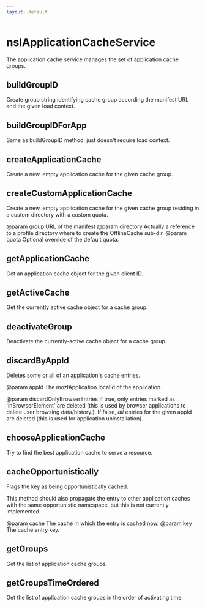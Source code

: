 ```yaml
---
layout: default
---
```


# nsIApplicationCacheService #

The application cache service manages the set of application cache
groups.


## buildGroupID ##

Create group string identifying cache group according the manifest
URL and the given load context.


## buildGroupIDForApp ##

Same as buildGroupID method, just doesn't require load context.


## createApplicationCache ##

Create a new, empty application cache for the given cache
group.


## createCustomApplicationCache ##

Create a new, empty application cache for the given cache
group residing in a custom directory with a custom quota.

@param group
   URL of the manifest
@param directory
   Actually a reference to a profile directory where to
   create the OfflineCache sub-dir.
@param quota
   Optional override of the default quota.


## getApplicationCache ##

Get an application cache object for the given client ID.


## getActiveCache ##

Get the currently active cache object for a cache group.


## deactivateGroup ##

Deactivate the currently-active cache object for a cache group.


## discardByAppId ##

Deletes some or all of an application's cache entries.  

@param appId
   The mozIApplication.localId of the application.

@param discardOnlyBrowserEntries 
   If true, only entries marked as 'inBrowserElement' are deleted 
   (this is used by browser applications to delete user browsing 
   data/history.).  If false, *all* entries for the given appId are
   deleted (this is used for application uninstallation).


## chooseApplicationCache ##

Try to find the best application cache to serve a resource.


## cacheOpportunistically ##

Flags the key as being opportunistically cached.

This method should also propagate the entry to other
application caches with the same opportunistic namespace, but
this is not currently implemented.

@param cache
       The cache in which the entry is cached now.
@param key
       The cache entry key.


## getGroups ##

Get the list of application cache groups.


## getGroupsTimeOrdered ##

Get the list of application cache groups in the order of
activating time.

